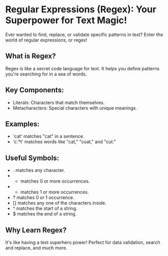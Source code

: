 # Regular Expressions (Regex): Your Superpower for Text Magic!

Ever wanted to find, replace, or validate specific patterns in text? Enter the world of regular expressions, or regex!

## What is Regex?

Regex is like a secret code language for text. It helps you define patterns you're searching for in a sea of words.

## Key Components:

- Literals: Characters that match themselves.
- Metacharacters: Special characters with unique meanings.

## Examples:

- 'cat' matches "cat" in a sentence.
- 'c.*t' matches words like "cat," "coat," and "cut."

## Useful Symbols:

- . matches any character.
- * matches 0 or more occurrences.
- + matches 1 or more occurrences.
- ? matches 0 or 1 occurrence.
- [] matches any one of the characters inside.
- ^ matches the start of a string.
- $ matches the end of a string.

## Why Learn Regex?

It's like having a text superhero power! Perfect for data validation, search and replace, and much more.
